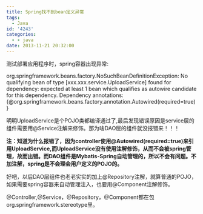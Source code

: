 ```yaml
---
title: Spring找不到bean定义异常
tags:
  - Java
id: '4243'
categories:
  - - java
date: 2013-11-21 20:32:00
---
```



<!-- more -->
测试部署应用程序时，spring容器出现异常:

org.springframework.beans.factory.NoSuchBeanDefinitionException: No qualifying bean of type \[xxx.xxx.service.UploadService\] found for dependency: expected at least 1 bean which qualifies as autowire candidate for this dependency. Dependency annotations: {@org.springframework.beans.factory.annotation.Autowired(required=true)}

明明UploadService是个POJO类都编译通过了,最后发现错误原因是service层的组件需要用@Service注解来修饰。那为啥DAO层的组件就没报错来！！！

**注：知道为什么报错了，因为controller使用@Autowired(required=true)来引用UploadService,而UploadService没有使用注解修饰，从而不会被spring管理，故而出错。而DAO组件是Mybatis-Spring自动管理的，所以不会有问题。不加注解，spring是不会理会用户定义的POJO的。**

好吧，以后DAO层组件也老老实实的加上@Repository注解，就算普通的POJO，如果需要spring容器来自动管理注入，也要用@Component注解修饰。

@Controller,@Service，@Repository，@Component都在包org.springframework.stereotype里。